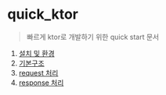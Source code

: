 # quick_ktor
> 빠르게 ktor로 개발하기 위한 quick start 문서 


1. [설치 및 환경](/doc/first.md)
2. [기본구조](/doc/start.md)
3. [request 처리](/doc/request.md)
4. [response 처리](/doc/response.md)


